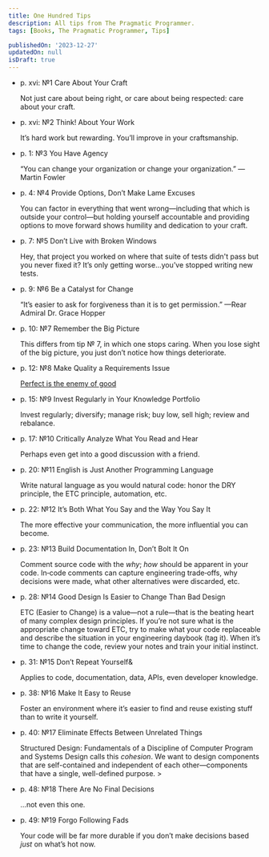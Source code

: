 ```yaml
---
title: One Hundred Tips
description: All tips from The Pragmatic Programmer.
tags: [Books, The Pragmatic Programmer, Tips]

publishedOn: '2023-12-27'
updatedOn: null
isDraft: true
---
```


- p. xvi: №1 Care About Your Craft

  Not just care about being right, or care about being respected: care about your craft.

- p. xvi: №2 Think! About Your Work

  It’s hard work but rewarding. You’ll improve in your craftsmanship.

- p. 1: №3 You Have Agency

  “You can change your organization or change your organization.” —Martin Fowler

- p. 4: №4 Provide Options, Don’t Make Lame Excuses

  You can factor in everything that went wrong—including that which is outside your control—but holding yourself accountable and providing options to move forward shows humility and dedication to your craft.

- p. 7: №5 Don’t Live with Broken Windows

  Hey, that project you worked on where that suite of tests didn't pass but you never fixed it? It’s only getting worse…you’ve stopped writing new tests.

- p. 9: №6 Be a Catalyst for Change

  “It’s easier to ask for forgiveness than it is to get permission.” —Rear Admiral Dr. Grace Hopper

- p. 10: №7 Remember the Big Picture

  This differs from tip № 7, in which one stops caring. When you lose sight of the big picture, you just don’t notice how things deteriorate.

- p. 12: №8 Make Quality a Requirements Issue

  [Perfect is the enemy of good](https://en.wikipedia.org/wiki/Perfect_is_the_enemy_of_good)

- p. 15: №9 Invest Regularly in Your Knowledge Portfolio

  Invest regularly; diversify; manage risk; buy low, sell high; review and rebalance.

- p. 17: №10 Critically Analyze What You Read and Hear

  Perhaps even get into a good discussion with a friend.

- p. 20: №11 English is Just Another Programming Language

  Write natural language as you would natural code: honor the DRY principle, the ETC principle, automation, etc.

- p. 22: №12 It’s Both What You Say and the Way You Say It

  The more effective your communication, the more influential you can become.

- p. 23: №13 Build Documentation In, Don’t Bolt It On

  Comment source code with the _why_; _how_ should be apparent in your code. In‐code comments can capture engineering trade‐offs, why decisions were made, what other alternatives were discarded, etc.

- p. 28: №14 Good Design Is Easier to Change Than Bad Design

  ETC (Easier to Change) is a value—not a rule—that is the beating heart of many complex design principles. If you’re not sure what is the appropriate change toward ETC, try to make what your code replaceable and describe the situation in your engineering daybook (tag it). When it’s time to change the code, review your notes and train your initial instinct.

- p. 31: №15 Don’t Repeat Yourself&

  Applies to code, documentation, data, APIs, even developer knowledge.

- p. 38: №16 Make It Easy to Reuse

  Foster an environment where it’s easier to find and reuse existing stuff than to write it yourself.

- p. 40: №17 Eliminate Effects Between Unrelated Things

  Structured Design: Fundamentals of a Discipline of Computer Program and Systems Design calls this _cohesion_. We want to design components that are self-contained and independent of each other—components that have a single, well-defined purpose. >

- p. 48: №18 There Are No Final Decisions

  …not even this one.

- p. 49: №19 Forgo Following Fads

  Your code will be far more durable if you don’t make decisions based _just_ on what’s hot now.
